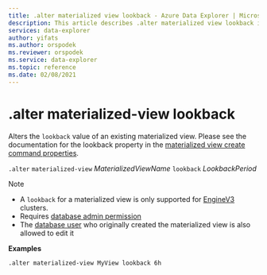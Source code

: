 ```yaml
---
title: .alter materialized view lookback - Azure Data Explorer | Microsoft Docs
description: This article describes .alter materialized view lookback in Azure Data Explorer.
services: data-explorer
author: yifats
ms.author: orspodek
ms.reviewer: orspodek
ms.service: data-explorer
ms.topic: reference
ms.date: 02/08/2021
---
```

# .alter materialized-view lookback

Alters the `lookback` value of an existing materialized view. Please see the documentation for the lookback property in the [materialized view create command properties](materialized-view-create.md#properties).

`.alter` `materialized-view` *MaterializedViewName* `lookback` *LookbackPeriod*

> [!NOTE]
> * A `lookback` for a materialized view is only supported for [EngineV3](../../../engine-v3.md) clusters.
> * Requires [database admin permission](../management/access-control/role-based-authorization.md)
> * The [database user](../management/access-control/role-based-authorization.md) who originally created the materialized view is also allowed to edit it

**Examples** 

```kusto
.alter materialized-view MyView lookback 6h
```